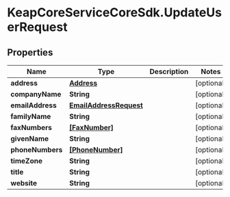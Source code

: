 # KeapCoreServiceCoreSdk.UpdateUserRequest

## Properties

Name | Type | Description | Notes
------------ | ------------- | ------------- | -------------
**address** | [**Address**](Address.md) |  | [optional] 
**companyName** | **String** |  | [optional] 
**emailAddress** | [**EmailAddressRequest**](EmailAddressRequest.md) |  | [optional] 
**familyName** | **String** |  | [optional] 
**faxNumbers** | [**[FaxNumber]**](FaxNumber.md) |  | [optional] 
**givenName** | **String** |  | [optional] 
**phoneNumbers** | [**[PhoneNumber]**](PhoneNumber.md) |  | [optional] 
**timeZone** | **String** |  | [optional] 
**title** | **String** |  | [optional] 
**website** | **String** |  | [optional] 


